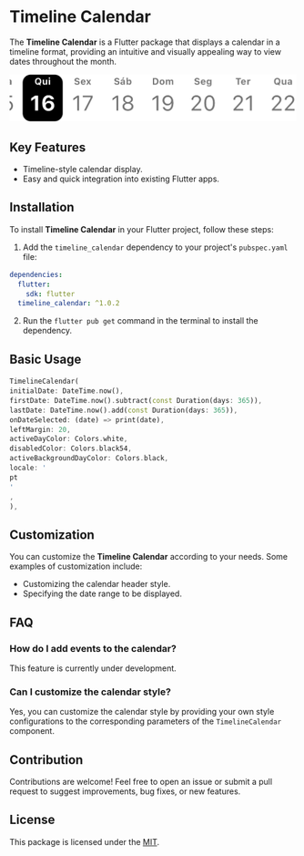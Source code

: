 # Timeline Calendar

The **Timeline Calendar** is a Flutter package that displays a calendar in a
timeline format, providing an intuitive and visually appealing way to view dates
throughout the month.

![image](img.png)

## Key Features

- Timeline-style calendar display.
- Easy and quick integration into existing Flutter apps.

## Installation

To install **Timeline Calendar** in your Flutter project, follow these steps:

1. Add the `timeline_calendar` dependency to your project's `pubspec.yaml` file:

```yaml
dependencies:
  flutter:
    sdk: flutter
  timeline_calendar: ^1.0.2
```

2. Run the `flutter pub get` command in the terminal to install the dependency.

## Basic Usage

```dart
TimelineCalendar(
initialDate: DateTime.now(),
firstDate: DateTime.now().subtract(const Duration(days: 365)),
lastDate: DateTime.now().add(const Duration(days: 365)),
onDateSelected: (date) => print(date),
leftMargin: 20,
activeDayColor: Colors.white,
disabledColor: Colors.black54,
activeBackgroundDayColor: Colors.black,
locale: '
pt
'
,
),
```

## Customization

You can customize the **Timeline Calendar** according to your needs. Some
examples of customization include:

- Customizing the calendar header style.
- Specifying the date range to be displayed.

## FAQ

### How do I add events to the calendar?

This feature is currently under development.

### Can I customize the calendar style?

Yes, you can customize the calendar style by providing your own style
configurations to the corresponding parameters of the `TimelineCalendar`
component.

## Contribution

Contributions are welcome! Feel free to open an issue or submit a pull request
to suggest improvements, bug fixes, or new features.

## License

This package is licensed under the [MIT](LICENSE).